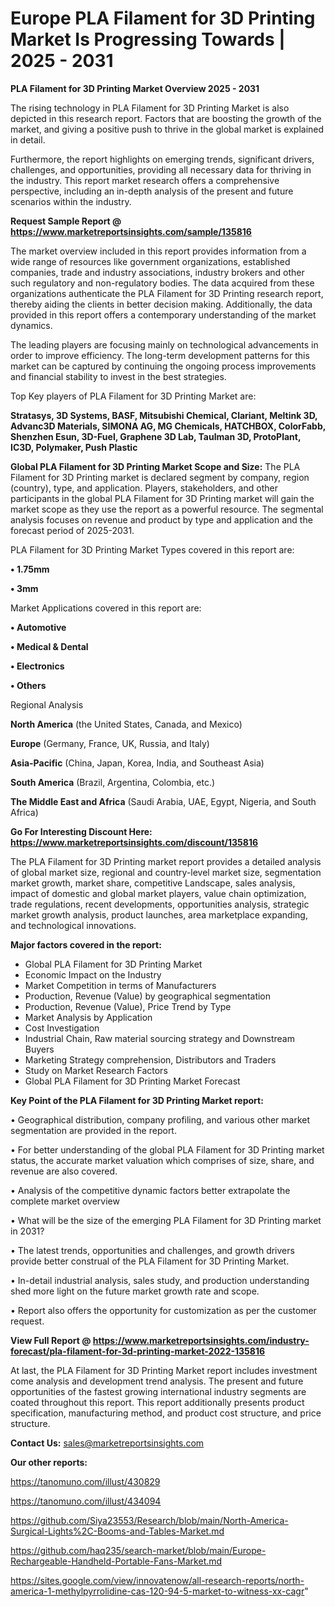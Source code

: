 # Europe PLA Filament for 3D Printing Market Is Progressing Towards | 2025 - 2031

<Strong> PLA Filament for 3D Printing Market Overview 2025 - 2031</strong>

The rising technology in PLA Filament for 3D Printing Market is also depicted in this research report. Factors that are boosting the growth of the market, and giving a positive push to thrive in the global market is explained in detail.

Furthermore, the report highlights on emerging trends, significant drivers, challenges, and opportunities, providing all necessary data for thriving in the industry. This report market research offers a comprehensive perspective, including an in-depth analysis of the present and future scenarios within the industry.

<strong>Request Sample Report @ <a href=https://www.marketreportsinsights.com/sample/135816>https://www.marketreportsinsights.com/sample/135816</a></strong>

The market overview included in this report provides information from a wide range of resources like government organizations, established companies, trade and industry associations, industry brokers and other such regulatory and non-regulatory bodies. The data acquired from these organizations authenticate the PLA Filament for 3D Printing research report, thereby aiding the clients in better decision making. Additionally, the data provided in this report offers a contemporary understanding of the market dynamics.

The leading players are focusing mainly on technological advancements in order to improve efficiency. The long-term development patterns for this market can be captured by continuing the ongoing process improvements and financial stability to invest in the best strategies.

Top Key players of PLA Filament for 3D Printing Market are:

<strong>Stratasys, 3D Systems, BASF, Mitsubishi Chemical, Clariant, Meltink 3D, Advanc3D Materials, SIMONA AG, MG Chemicals, HATCHBOX, ColorFabb, Shenzhen Esun, 3D-Fuel, Graphene 3D Lab, Taulman 3D, ProtoPlant, IC3D, Polymaker, Push Plastic</strong>

<strong><b>Global PLA Filament for 3D Printing Market Scope and Size:</b></strong>
The PLA Filament for 3D Printing market is declared segment by company, region (country), type, and application. Players, stakeholders, and other participants in the global PLA Filament for 3D Printing market will gain the market scope as they use the report as a powerful resource. The segmental analysis focuses on revenue and product by type and application and the forecast period of 2025-2031.

PLA Filament for 3D Printing Market Types covered in this report are:

<strong>• 1.75mm

• 3mm</strong>

Market Applications covered in this report are:

<strong>• Automotive

• Medical & Dental

• Electronics

• Others</strong> 

Regional Analysis

<strong>North America</strong> (the United States, Canada, and Mexico)

<strong>Europe</strong> (Germany, France, UK, Russia, and Italy)

<strong>Asia-Pacific</strong> (China, Japan, Korea, India, and Southeast Asia)

<strong>South America</strong> (Brazil, Argentina, Colombia, etc.)

<strong>The Middle East and Africa</strong> (Saudi Arabia, UAE, Egypt, Nigeria, and South Africa)

<strong>Go For Interesting Discount Here: <a href=https://www.marketreportsinsights.com/discount/135816>https://www.marketreportsinsights.com/discount/135816</a></strong>

The PLA Filament for 3D Printing market report provides a detailed analysis of global market size, regional and country-level market size, segmentation market growth, market share, competitive Landscape, sales analysis, impact of domestic and global market players, value chain optimization, trade regulations, recent developments, opportunities analysis, strategic market growth analysis, product launches, area marketplace expanding, and technological innovations.

<strong><b>Major factors covered in the report:</b></strong>
<ul>
  <li>Global PLA Filament for 3D Printing Market </li>
  <li>Economic Impact on the Industry</li>
  <li>Market Competition in terms of Manufacturers</li>
  <li>Production, Revenue (Value) by geographical segmentation</li>
  <li>Production, Revenue (Value), Price Trend by Type</li>
  <li>Market Analysis by Application</li>
  <li>Cost Investigation</li>
  <li>Industrial Chain, Raw material sourcing strategy and Downstream Buyers</li>
  <li>Marketing Strategy comprehension, Distributors and Traders</li>
  <li>Study on Market Research Factors</li>
  <li>Global PLA Filament for 3D Printing Market Forecast</li>
</ul>

<strong><b>Key Point of the PLA Filament for 3D Printing Market report:</b></strong>

• Geographical distribution, company profiling, and various other market segmentation are provided in the report.

• For better understanding of the global PLA Filament for 3D Printing market status, the accurate market valuation which comprises of size, share, and revenue are also covered.

• Analysis of the competitive dynamic factors better extrapolate the complete market overview

• What will be the size of the emerging PLA Filament for 3D Printing market in 2031?

• The latest trends, opportunities and challenges, and growth drivers provide better construal of the PLA Filament for 3D Printing Market.

• In-detail industrial analysis, sales study, and production understanding shed more light on the future market growth rate and scope.

• Report also offers the opportunity for customization as per the customer request.

<strong><b>View Full Report @ <a href=https://www.marketreportsinsights.com/industry-forecast/pla-filament-for-3d-printing-market-2022-135816>https://www.marketreportsinsights.com/industry-forecast/pla-filament-for-3d-printing-market-2022-135816</a></b></strong>


At last, the PLA Filament for 3D Printing Market report includes investment come analysis and development trend analysis. The present and future opportunities of the fastest growing international industry segments are coated throughout this report. This report additionally presents product specification, manufacturing method, and product cost structure, and price structure.

<strong>Contact Us:</strong>
sales@marketreportsinsights.com

<strong>Our other reports:</strong>

<a href=https://tanomuno.com/illust/430829>https://tanomuno.com/illust/430829</a>

<a href=https://tanomuno.com/illust/434094>https://tanomuno.com/illust/434094</a>

<a href=https://github.com/Siya23553/Research/blob/main/North-America-Surgical-Lights%2C-Booms-and-Tables-Market.md>https://github.com/Siya23553/Research/blob/main/North-America-Surgical-Lights%2C-Booms-and-Tables-Market.md</a>

<a href=https://github.com/haq235/search-market/blob/main/Europe-Rechargeable-Handheld-Portable-Fans-Market.md>https://github.com/haq235/search-market/blob/main/Europe-Rechargeable-Handheld-Portable-Fans-Market.md</a>

<a href=https://sites.google.com/view/innovatenow/all-research-reports/north-america-1-methylpyrrolidine-cas-120-94-5-market-to-witness-xx-cagr>https://sites.google.com/view/innovatenow/all-research-reports/north-america-1-methylpyrrolidine-cas-120-94-5-market-to-witness-xx-cagr</a>"
